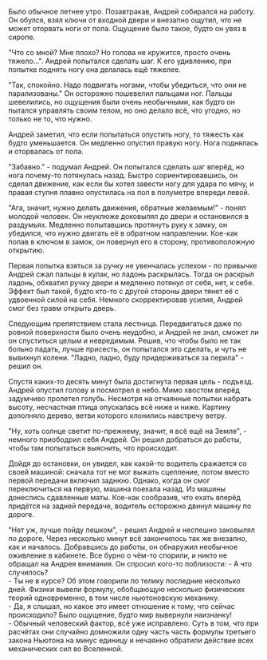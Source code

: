 ﻿Было обычное летнее утро. Позавтракав, Андрей собирался на работу. Он обулся, взял ключи от входной двери и внезапно ощутил, что не может оторвать ноги от пола. Ощущение было такое, будто он увяз в сиропе.

"Что со мной? Мне плохо? Но голова не кружится, просто очень тяжело...". Андрей попытался сделать шаг. К его удивлению, при попытке поднять ногу она делалась ещё тяжелее.

"Так, спокойно. Надо подвигать ногами, чтобы убедиться, что они не парализованы." Он осторожно пошевелил пальцами ног. Пальцы шевелились, но ощущения были очень необычными, как будто он пытался управлять своим телом, но оно делало всё, что угодно, но только не то, что нужно.

Андрей заметил, что если попытаться опустить ногу, то тяжесть как будто уменьшается. Он медленно опустил правую ногу. Нога поднялась и оторвалась от пола.

"Забавно." - подумал Андрей. Он попытался сделать шаг вперёд, но нога почему-то потянулась назад. Быстро сориентировавшись, он сделал движение, как если бы хотел завести ногу для удара по мячу, и правая ступня плавно опустилась на пол в полуметре впереди левой.

"Ага, значит, нужно делать движения, обратные желаемым!" - понял молодой человек. Он неуклюже доковылял до двери и остановился в раздумьях. Медленно попытавшись протянуть руку к замку, он убедился, что нужно двигать её в обратном направлении. Кое-как попав в ключом в замок, он повернул его в сторону, противоположную открытию.

Первая попытка взяться за ручку не увенчалась успехом - по привычке Андрей сжал пальцы в кулак, но ладонь раскрылась. Тогда он раскрыл ладонь, обхватил ручку двери и медленно потянул от себя, нет, к себе. Эффект был такой, будто кто-то с другой стороны двери тянет её с удвоенной силой на себя. Немного скорректировав усилия, Андрей смог без травм открыть дверь.

Следующим препятствием стала лестница. Передвигаться даже по ровной поверхности было очень неудобно, и Андрей не знал, сможет ли он спуститься целым и невредимым. Решив, что чтобы было не так больно падать, лучше присесть, он попытался это сделать, и чуть не вывихнул колени. "Ладно, ладно, буду придерживаться за перила" - решил он.

Спустя каких-то десять минут была достигнута первая цель - подъезд. Андрей опустил голову и посмотрел в небо. Мимо хвостом вперёд задумчиво пролетел голубь. Несмотря на отчаянные попытки набрать высоту, несчастная птица опускалась всё ниже и ниже. Картину дополняло дерево, ветви которого клонились навстречу ветру.

"Ну, хоть солнце светит по-прежнему, значит, я всё ещё на Земле", - немного приободрил себя Андрей. Он решил добраться до работы, чтобы там попытаться выяснить, что происходит.

Дойдя до остановки, он увидел, как какой-то водитель сражается со своей машиной: сначала тот не мог выжать сцепление, потом вместо первой передачи включил заднюю. Однако, когда он смог переключиться на первую, машина поехала назад. Из машины донеслись сдавленные маты. Кое-как сообразив, что ехать вперёд придётся на задней передаче, водитель осторожно двинул машину по дороге.

"Нет уж, лучше пойду пешком", - решил Андрей и неспешно заковылял по дороге. Через несколько минут всё закончилось так же внезапно, как и началось.
Добравшись до работы, он обнаружил необычное оживление в кабинете. Все бурно о чём-то спорили, и никто не обращал на Андрея внимания. Он спросил кого-то поблизости:
\- А что случилось?  
\- Ты не в курсе? Об этом говорили по телику последние несколько дней. Физики вывели формулу, обобщающую несколько физических теорий одновременно, в том числе ньютоновскую механику.  
\- Да, я слышал, но какое это имеет отношение к тому, что сейчас происходило? Было ощущение, будто мир вывернули наизнанку!  
\- Обычный человеский фактор, всё уже исправлено. Суть в том, что при расчётах они случайно домножили одну часть часть формулы третьего закона Ньютона на минус единицу и нечаянно обратили действие всех механических сил во Вселенной.

